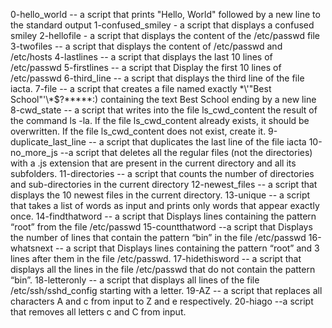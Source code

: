 0-hello_world -- a script that prints "Hello, World" followed by a new line to the standard output
1-confused_smiley - a script that displays a confused smiley
2-hellofile - a script that displays the content of the /etc/passwd file
3-twofiles -- a script that displays the content of /etc/passwd and /etc/hosts
4-lastlines -- a script that displays the last 10 lines of /etc/passwd
5-firstlines -- a script that Display the first 10 lines of /etc/passwd
6-third_line --  a script that displays the third line of the file iacta.
7-file --  a script that creates a file named exactly \*\\'"Best School"\'\\*$\?\*\*\*\*\*:) containing the text Best School ending by a new line
8-cwd_state --  a script that writes into the file ls_cwd_content the result of the command ls -la. If the file ls_cwd_content already exists, it should be overwritten. If the file ls_cwd_content does not exist, create it.
9-duplicate_last_line -- a script that duplicates the last line of the file iacta
10-no_more_js --a script that deletes all the regular files (not the directories) with a .js extension that are present in the current directory and all its subfolders.
11-directories -- a script that counts the number of directories and sub-directories in the current directory
12-newest_files -- a script that displays the 10 newest files in the current directory.
13-unique -- a script that takes a list of words as input and prints only words that appear exactly once.
14-findthatword -- a script that Displays lines containing the pattern “root” from the file /etc/passwd
15-countthatword --a script that Displays the number of lines that contain the pattern “bin” in the file /etc/passwd
16-whatsnext -- a script that Displays lines containing the pattern “root” and 3 lines after them in the file /etc/passwd.
17-hidethisword -- a script that displays  all the lines in the file /etc/passwd that do not contain the pattern “bin”.
18-letteronly -- a script that displays  all lines of the file /etc/ssh/sshd_config starting with a letter.
19-AZ -- a script that replaces  all characters A and c from input to Z and e respectively.
20-hiago --a script that removes all letters c and C from input.

